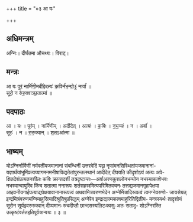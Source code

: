 +++
title = "०३ आ यः"

+++
## अधिमन्त्रम्
अग्निः। दीर्घतमा औचथ्यः। विराट्।

## मन्त्रः
आ यः पुरं॒ नार्मि॑णी॒मदी॑दे॒दत्यः॑ क॒विर्न॑भ॒न्यो॒३॒॑ नार्वा॑ ।  
सूरो॒ न रु॑रु॒क्वाञ्छ॒तात्मा॑ ॥

## पदपाठः
आ । यः । पुर॑म् । नार्मि॑णीम् । अदी॑देत् । अत्यः॑ । क॒विः । न॒भ॒न्यः॑ । न । अर्वा॑ ।  
सूरः॑ । न । रु॒रु॒क्वान् । श॒तऽआ॑त्मा ॥

## भाष्यम्
योऽग्निर्नार्मिणीं नर्मवतींयजमानानां संबन्धिनीं उत्तरवेदिं यद्वा नृणांमनसिस्थितांयजमानानां- यज्ञार्थंयांभूमिंप्रत्यग्र्यागमनमनीषाविद्यतेतांपुरन्तत्स्थानं आदीदेत् दीपयति कीदृशोऽयं अत्यः अपे- क्षितदेशंप्रत्यतनशीलः कविः क्रान्तदर्शी तत्रदृष्टान्तः—अर्वाअरणकुशलोनभन्योन नभस्याकाशेभवः नभस्वान्वायुरिव किंच शतात्मा ननारूपः शतंसहस्रमित्यपरिमितवचनः तत्तद्यजमानगृहापेक्षया आहवनीयगार्हपत्याद्यपेक्षयावानानारूपत्वं अथवामित्रवरुणभेदेन अग्नेर्मित्रादिरूपत्वं त्वमग्नेवरुणो- जायसेयत् इन्द्रंमित्रंवरुणमग्निमाहुरित्यादिश्रुतिषुप्रसिद्धम् अग्नेरेव इन्द्राद्यात्मकत्वमाहुरितिद्वितीय- मन्त्रस्यर्थः तादृशोयं सूरोन सूर्यइवरुरुक्वान् दीप्यमानः रुचदीप्तौ छान्दसस्यलिटःक्वसुः अतः सतादृ- शोऽग्निरस्ति उत्कृष्टंवर्ततइतिपूर्वत्रान्वयः ॥ ३ ॥